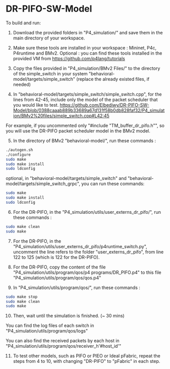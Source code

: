 # DR-PIFO-SW-Model
To build and run:

1. Download the provided folders in "P4_simulation/" and save them in the main directory of your workspace.

2. Make sure these tools are installed in your workspace : Mininet, P4c, P4runtime and BMv2.
Optional : you can find these tools installed in the provided VM from https://github.com/p4lang/tutorials

3. Copy the files provided in "P4_simulation/BMv2 Files/" to the directory of the simple_switch in your system "behavioral-model/targets/simple_switch" (replace the already existed files, if needed)

4. In "behavioral-model/targets/simple_switch/simple_switch.cpp", for the lines from 42-45, include only the model of the packet scheduler that you would like to test.
https://github.com/Elbediwy/DR-PIFO-SW-Model/blob/0388caaab889b33689a67d131f58b0db828faf32/P4_simulation/BMv2%20files/simple_switch.cpp#L42:45

For example, if you uncommented only "#include "TM_buffer_dr_pifo.h"", so you will use the DR-PIFO packet scheduler model in the BMv2 model. 

5. In the directory of BMv2 "behavioral-model/", run these commands : 
```bash
./autogen.sh
./configure
sudo make
sudo make install
sudo ldconfig
```
optional, in "behavioral-model/targets/simple_switch" and "behavioral-model/targets/simple_switch_grpc", you can run these commands:
```bash
sudo make
sudo make install
sudo ldconfig
```
6. For the DR-PIFO, in the "P4_simulation/utils/user_externs_dr_pifo/", run these commands : 
```bash
sudo make clean
sudo make
```

7. For the DR-PIFO, in the "P4_simulation/utils/user_externs_dr_pifo/p4runtime_switch.py", uncomment the line refers to the folder "user_externs_dr_pifo", from line 122 to 125 (which is 122 for the DR-PIFO).

8. For the DR-PIFO, copy the content of the file "P4_simulation/utils/program/qos/p4 programs/DR_PIFO.p4" to this file "P4_simulation/utils/program/qos/qos.p4"

9. In "P4_simulation/utils/program/qos/", run these commands :
```bash
sudo make stop
sudo make clean
sudo make
```

10. Then, wait until the simulation is finished. (~ 30 mins)

You can find the log files of each switch in "P4_simulation/utils/program/qos/logs"

You can also find the received packets by each host in "P4_simulation/utils/program/qos/receiver_h'#host_id'"

11. To test other models, such as PIFO or PIEO or Ideal pFabric, repeat the steps from 4 to 10, with changing "DR-PIFO" to "pFabric" in each step.
